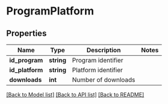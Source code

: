 # ProgramPlatform

## Properties
Name | Type | Description | Notes
------------ | ------------- | ------------- | -------------
**id_program** | **string** | Program identifier | 
**id_platform** | **string** | Platform identifier | 
**downloads** | **int** | Number of downloads | 

[[Back to Model list]](../README.md#documentation-for-models) [[Back to API list]](../README.md#documentation-for-api-endpoints) [[Back to README]](../README.md)


